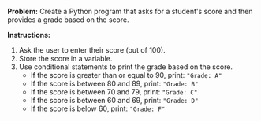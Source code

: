 **Problem:**
Create a Python program that asks for a student's score and then provides a grade based on the score.

**Instructions:**
1. Ask the user to enter their score (out of 100).
2. Store the score in a variable.
3. Use conditional statements to print the grade based on the score.
    - If the score is greater than or equal to 90, print: `"Grade: A"`
    - If the score is between 80 and 89, print: `"Grade: B"`
    - If the score is between 70 and 79, print: `"Grade: C"`
    - If the score is between 60 and 69, print: `"Grade: D"`
    - If the score is below 60, print: `"Grade: F"`
